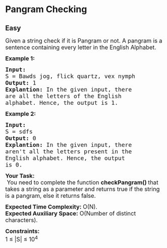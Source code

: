 # Pangram Checking
## Easy 
<div class="problem-statement">
                <p></p><p><span style="font-size:18px">Given a string check if it is&nbsp;Pangram&nbsp;or not. A pangram is a sentence containing&nbsp;every letter in the English Alphabet.</span></p>

<p><strong><span style="font-size:18px">Example 1:</span></strong></p>

<pre><strong><span style="font-size:18px">Input:
</span></strong><span style="font-size:18px">S = Bawds jog, flick quartz, vex nymph
<strong>Output: </strong>1<strong>
Explantion: </strong>In the given input, there
are all the letters of the English
alphabet. Hence, the output is 1.</span>
</pre>

<p><strong><span style="font-size:18px">Example 2:</span></strong></p>

<pre><strong><span style="font-size:18px">Input:
</span></strong><span style="font-size:18px">S = sdfs
<strong>Output: </strong>0<strong>
Explantion:&nbsp;</strong>In the given input, there
aren't all the letters present in the
English alphabet. Hence, the output
is 0.</span></pre>

<p><span style="font-size:18px"><strong>Your Task:</strong><br>
&nbsp;You need to&nbsp;complete&nbsp;the function&nbsp;<strong>checkPangram()&nbsp;</strong>that takes a&nbsp;string&nbsp;as a&nbsp;parameter&nbsp;and&nbsp;returns true&nbsp;if the string is a pangram, else it returns&nbsp;false.</span></p>

<p><span style="font-size:18px"><strong>Expected Time Complexity:&nbsp;</strong>O(N).<br>
<strong>Expected Auxiliary Space:</strong>&nbsp;O(Number of distinct characters).</span></p>

<p><span style="font-size:18px"><strong>Constraints:</strong><br>
1 ≤ |S| ≤ 10<sup>4</sup></span></p>
 <p></p>
            </div>